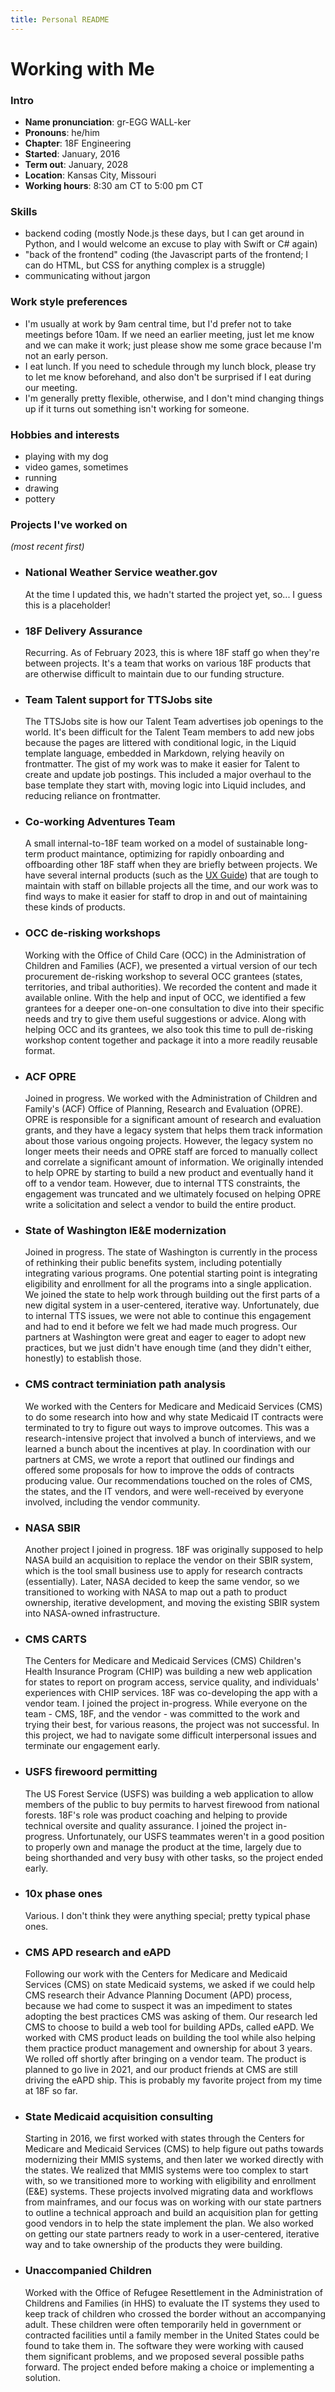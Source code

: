 ```yaml
---
title: Personal README
---
```


# Working with Me

### Intro

- **Name pronunciation**: gr-EGG WALL-ker
- **Pronouns**: he/him
- **Chapter**: 18F Engineering
- **Started**: January, 2016
- **Term out**: January, 2028
- **Location**: Kansas City, Missouri
- **Working hours**: 8:30 am CT to 5:00 pm CT

### Skills

- backend coding (mostly Node.js these days, but I can get around in Python,
  and I would welcome an excuse to play with Swift or C# again)
- "back of the frontend" coding (the Javascript parts of the frontend; I can do
  HTML, but CSS for anything complex is a struggle)
- communicating without jargon

### Work style preferences

- I'm usually at work by 9am central time, but I'd prefer not to take meetings
  before 10am. If we need an earlier meeting, just let me know and we can make
  it work; just please show me some grace because I'm not an early person.
- I eat lunch. If you need to schedule through my lunch block, please try to let
  me know beforehand, and also don't be surprised if I eat during our meeting.
- I'm generally pretty flexible, otherwise, and I don't mind changing things up
  if it turns out something isn't working for someone.

### Hobbies and interests

- playing with my dog
- video games, sometimes
- running
- drawing
- pottery

### Projects I've worked on

_(most recent first)_

- ### National Weather Service weather.gov

  At the time I updated this, we hadn't started the project yet, so...
  I guess this is a placeholder!

- ### 18F Delivery Assurance

  Recurring. As of February 2023, this is where 18F staff go when they're
  between projects. It's a team that works on various 18F products that are
  otherwise difficult to maintain due to our funding structure.

- ### Team Talent support for TTSJobs site

  The TTSJobs site is how our Talent Team advertises job openings to the world.
  It's been difficult for the Talent Team members to add new jobs because the
  pages are littered with conditional logic, in the Liquid template language,
  embedded in Markdown, relying heavily on frontmatter. The gist of my work was
  to make it easier for Talent to create and update job postings. This included
  a major overhaul to the base template they start with, moving logic into
  Liquid includes, and reducing reliance on frontmatter.

- ### Co-working Adventures Team

  A small internal-to-18F team worked on a model of sustainable long-term
  product maintance, optimizing for rapidly onboarding and offboarding other
  18F staff when they are briefly between projects. We have several internal
  products (such as the [UX Guide](https://ux-guide.18f.gov/)) that are tough to
  maintain with staff on billable projects all the time, and our work was to
  find ways to make it easier for staff to drop in and out of maintaining these
  kinds of products.

- ### OCC de-risking workshops

  Working with the Office of Child Care (OCC) in the Administration of Children
  and Families (ACF), we presented a virtual version of our tech procurement
  de-risking workshop to several OCC grantees (states, territories, and tribal
  authorities). We recorded the content and made it available online. With the
  help and input of OCC, we identified a few grantees for a deeper one-on-one
  consultation to dive into their specific needs and try to give them useful
  suggestions or advice. Along with helping OCC and its grantees, we also took
  this time to pull de-risking workshop content together and package it into a
  more readily reusable format.

- ### ACF OPRE

  Joined in progress. We worked with the Administration of Children and Family's
  (ACF) Office of Planning, Research and Evaluation (OPRE). OPRE is responsible
  for a significant amount of research and evaluation grants, and they have a
  legacy system that helps them track information about those various ongoing
  projects. However, the legacy system no longer meets their needs and OPRE
  staff are forced to manually collect and correlate a significant amount of
  information. We originally intended to help OPRE by starting to build a new
  product and eventually hand it off to a vendor team. However, due to internal
  TTS constraints, the engagement was truncated and we ultimately focused on
  helping OPRE write a solicitation and select a vendor to build the entire
  product.

- ### State of Washington IE&E modernization

  Joined in progress. The state of Washington is currently in the process of
  rethinking their public benefits system, including potentially integrating
  various programs. One potential starting point is integrating eligibility and
  enrollment for all the programs into a single application. We joined the state
  to help work through building out the first parts of a new digital system in
  a user-centered, iterative way. Unfortunately, due to internal TTS issues, we
  were not able to continue this engagement and had to end it before we felt we
  had made much progress. Our partners at Washington were great and eager to
  eager to adopt new practices, but we just didn't have enough time (and they
  didn't either, honestly) to establish those.

- ### CMS contract terminiation path analysis

  We worked with the Centers for Medicare and Medicaid Services (CMS) to do some
  research into how and why state Medicaid IT contracts were terminated to try
  to figure out ways to improve outcomes. This was a research-intensive project
  that involved a bunch of interviews, and we learned a bunch about the
  incentives at play. In coordination with our partners at CMS, we wrote a
  report that outlined our findings and offered some proposals for how to
  improve the odds of contracts producing value. Our recommendations touched on
  the roles of CMS, the states, and the IT vendors, and were well-received by
  everyone involved, including the vendor community.

- ### NASA SBIR

  Another project I joined in progress. 18F was originally supposed to help NASA
  build an acquisition to replace the vendor on their SBIR system, which is the
  tool small business use to apply for research contracts (essentially). Later,
  NASA decided to keep the same vendor, so we transitioned to working with NASA
  to map out a path to product ownership, iterative development, and moving the
  existing SBIR system into NASA-owned infrastructure.

- ### CMS CARTS

  The Centers for Medicare and Medicaid Services (CMS) Children's Health
  Insurance Program (CHIP) was building a new web application for states to
  report on program access, service quality, and individuals' experiences with
  CHIP services. 18F was co-developing the app with a vendor team. I joined the
  project in-progress. While everyone on the team - CMS, 18F, and the vendor -
  was committed to the work and trying their best, for various reasons, the
  project was not successful. In this project, we had to navigate some difficult
  interpersonal issues and terminate our engagement early.

- ### USFS firewoord permitting

  The US Forest Service (USFS) was building a web application to allow members
  of the public to buy permits to harvest firewood from national forests. 18F's
  role was product coaching and helping to provide technical oversite and
  quality assurance. I joined the project in-progress. Unfortunately, our USFS
  teammates weren't in a good position to properly own and manage the product at
  the time, largely due to being shorthanded and very busy with other tasks, so
  the project ended early.

- ### 10x phase ones

  Various. I don't think they were anything special; pretty typical phase ones.

- ### CMS APD research and eAPD

  Following our work with the Centers for Medicare and Medicaid Services (CMS)
  on state Medicaid systems, we asked if we could help CMS research their
  Advance Planning Document (APD) process, because we had come to suspect it
  was an impediment to states adopting the best practices CMS was asking of
  them. Our research led CMS to choose to build a web tool for building APDs,
  called eAPD. We worked with CMS product leads on building the tool while also
  helping them practice product management and ownership for about 3 years. We
  rolled off shortly after bringing on a vendor team. The product is planned
  to go live in 2021, and our product friends at CMS are still driving the eAPD
  ship. This is probably my favorite project from my time at 18F so far.

- ### State Medicaid acquisition consulting

  Starting in 2016, we first worked with states through the Centers for
  Medicare and Medicaid Services (CMS) to help figure out paths towards
  modernizing their MMIS systems, and then later we worked directly with the
  states. We realized that MMIS systems were too complex to start with, so we
  transitioned more to working with eligibility and enrollment (E&E) systems.
  These projects involved migrating data and workflows from mainframes, and our
  focus was on working with our state partners to outline a technical approach
  and build an acquisition plan for getting good vendors in to help the state
  implement the plan. We also worked on getting our state partners ready to
  work in a user-centered, iterative way and to take ownership of the products
  they were building.

- ### Unaccompanied Children

  Worked with the Office of Refugee Resettlement in the Administration of
  Childrens and Families (in HHS) to evaluate the IT systems they used to keep
  track of children who crossed the border without an accompanying adult. These
  children were often temporarily held in government or contracted facilities
  until a family member in the United States could be found to take them in.
  The software they were working with caused them significant problems, and we
  proposed several possible paths forward. The project ended before making a
  choice or implementing a solution.
